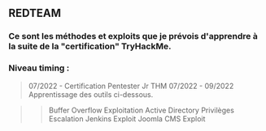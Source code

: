 ## REDTEAM

### Ce sont les méthodes et exploits que je prévois d'apprendre à la suite de la "certification" TryHackMe.
### Niveau timing : 
> 07/2022 - Certification Pentester Jr THM
> 07/2022 - 09/2022 Apprentissage des outils ci-dessous.

>> Buffer Overflow Exploitation
>> Active Directory
>> Privilèges Escalation
>> Jenkins Exploit
>> Joomla CMS Exploit
